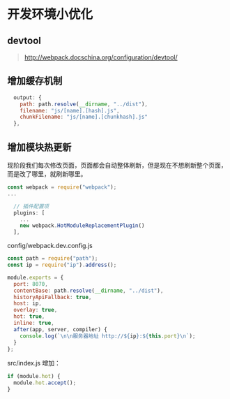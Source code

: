 # 开发环境小优化

## devtool

> http://webpack.docschina.org/configuration/devtool/

## 增加缓存机制

```js
  output: {
    path: path.resolve(__dirname, "../dist"),
    filename: "js/[name].[hash].js",
    chunkFilename: "js/[name].[chunkhash].js"
  },
```

## 增加模块热更新

现阶段我们每次修改页面，页面都会自动整体刷新，但是现在不想刷新整个页面，而是改了哪里，就刷新哪里。

```js
const webpack = require("webpack");
...

  // 插件配置项
  plugins: [
    ...
    new webpack.HotModuleReplacementPlugin()
  ],
```

config/webpack.dev.config.js

```js
const path = require("path");
const ip = require("ip").address();

module.exports = {
  port: 8070,
  contentBase: path.resolve(__dirname, "../dist"),
  historyApiFallback: true,
  host: ip,
  overlay: true,
  hot: true,
  inline: true,
  after(app, server, compiler) {
    console.log(`\n\n服务器地址 http://${ip}:${this.port}\n`);
  }
};
```

src/index.js 增加：

```js
if (module.hot) {
  module.hot.accept();
}
```

